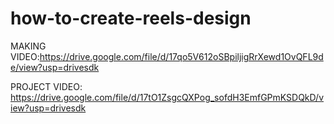 # how-to-create-reels-design

MAKING VIDEO:https://drive.google.com/file/d/17qo5V612oSBpiljigRrXewd1OvQFL9de/view?usp=drivesdk

PROJECT VIDEO:
https://drive.google.com/file/d/17tO1ZsgcQXPog_sofdH3EmfGPmKSDQkD/view?usp=drivesdk
